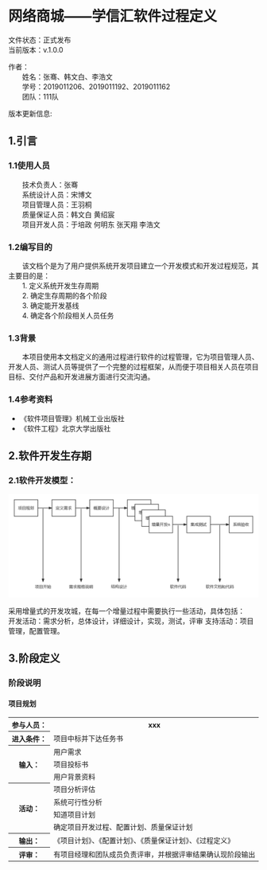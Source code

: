 # 网络商城——学信汇软件过程定义  

文件状态：正式发布   
当前版本：v.1.0.0  

作者：   
&emsp;&emsp;姓名：张骞、韩文白、李浩文  
&emsp;&emsp;学号：2019011206、2019011192、2019011162  
&emsp;&emsp;团队：111队  

版本更新信息:  

## 1.引言
### 1.1使用人员
&emsp;&emsp;技术负责人：张骞  
&emsp;&emsp;系统设计人员：宋博文  
&emsp;&emsp;项目管理人员：王羽桐  
&emsp;&emsp;质量保证人员：韩文白 黄绍宸  
&emsp;&emsp;项目开发人员：于培政 何明东 张天翔 李浩文  

### 1.2编写目的
&emsp;&emsp;该文档个是为了用户提供系统开发项目建立一个开发模式和开发过程规范，其主要目的是：  
&emsp;&emsp;1. 定义系统开发生存周期  
&emsp;&emsp;2. 确定生存周期的各个阶段  
&emsp;&emsp;3. 确定能开发基线  
&emsp;&emsp;4. 确定各个阶段相关人员任务  

### 1.3背景
&emsp;&emsp;本项目使用本文档定义的通用过程进行软件的过程管理，它为项目管理人员、开发人员、测试人员等提供了一个完整的过程框架，从而便于项目相关人员在项目目标、交付产品和开发进展方面进行交流沟通。

### 1.4参考资料
+ 《软件项目管理》机械工业出版社  
+ 《软件工程》北京大学出版社  

## 2.软件开发生存期
### 2.1软件开发模型：
![软件过程定义1](https://github.com/s15701651967/Shop/blob/master/%E5%BC%80%E5%8F%91%E9%98%B6%E6%AE%B5/%E5%9B%BE%E7%89%87/%E8%BD%AF%E4%BB%B6%E8%BF%87%E7%A8%8B%E5%AE%9A%E4%B9%89/%E8%BD%AF%E4%BB%B6%E8%BF%87%E7%A8%8B%E5%AE%9A%E4%B9%8901.png?raw=true "软件过程定义1")  

采用增量式的开发攻城，在每一个增量过程中需要执行一些活动，具体包括：  
开发活动：需求分析，总体设计，详细设计，实现，测试，评审
支持活动：项目管理，配置管理。  

## 3.阶段定义

### 阶段说明
#### 项目规划

<table>
<tr>
    <th>参与人员：</th>
    <th>xxx</th>
</tr>
<tr>
    <th>进入条件：</th>
    <td>项目中标并下达任务书</td>
</tr>
<tr>
    <th rowspan="3">输入：</th>
    <td>用户需求</td>
</tr>  
<tr>
    <td>项目投标书</td>
</tr>
<tr>
    <td>用户背景资料</td>
</tr>
<tr>
    <th rowspan="4">活动：</th>
    <td>项目分析评估</td>
</tr>  
<tr>
    <td>系统可行性分析</td>
</tr>
<tr>
    <td>知道项目计划</td>
</tr>
<tr>
    <td>确定项目开发过程、配置计划、质量保证计划</td>
</tr>
<tr>
    <th>输出：</th>
    <td>《项目计划》、《配置计划》、《质量保证计划》、《过程定义》</td>
</tr>
<tr>
    <th>评审：</th>
    <td>有项目经理和团队成员负责评审，并根据评审结果确认现阶段输出</td>
</tr>
</table>